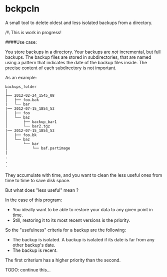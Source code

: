 # bckpcln
A small tool to delete oldest and less isolated backups from a directory.

/!\ This is work in progress!

####Use case:

You store backups in a directory.
Your backups are *not* incremental, but full backups. 
The backup files are stored in subdirectories, that are named using a pattern that indicates the date of the backup files inside.
The precise content of each subdirectory is not important.

As an example:
```text
backups_folder
│
├── 2012-02-24_1545_08
│   ├── foo.bak
|   └── bar
|── 2012-07-15_1854_53
│   ├── foo
│   └── baz
│       ├── backup_bar1
│       └── bar2.tgz
|── 2012-07-15_1854_53
│   ├── foo.bk
│   └── baz
│       └── bar
│           └── baf.partimage
|
.
.
.
```
  

They accumulate with time, and you want to clean the less useful ones from time to time to save disk space.

But what does "less useful" mean ?

In the case of this program:
- You ideally want to be able to restore your data to any given point in time.
- Still, restoring it to its most recent versions is the priority.

So the "usefulness" criteria for a backup are the following:
- The backup is isolated. A backup is isolated if its date is far from any other backup's date.
- The backup is recent.

The first criterium has a higher priority than the second.


TODO: continue this...